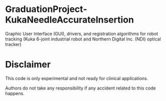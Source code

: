 # GraduationProject-KukaNeedleAccurateInsertion
Graphic User Interface (GUI), drivers, and registration algorithms for robot tracking (Kuka 6-joint industrial robot and Northern Digital Inc. (NDI) optical tracker)

# Disclaimer
This code is only experimental and not ready for clinical applications. 

Authors do not take any responsibility if any accident related to this code happens.
